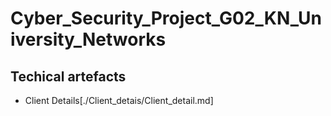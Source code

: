# Cyber_Security_Project_G02_KN_University_Networks

## Techical artefacts

- Client Details[./Client_detais/Client_detail.md]
